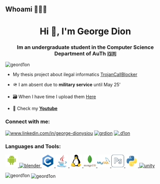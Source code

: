 ## Whoami 🕵🏽‍♂️

<h1 align="center">Hi 👋, I'm George Dion</h1>
<h3 align="center"> Im an undergraduate student in the Computer Science Department of AuTh 🇬🇷 </h3>

<p align="left"> <img src="https://komarev.com/ghpvc/?username=geord1on&label=Profile%20views&color=0e75b6&style=flat" alt="geord1on" /> </p>

- My thesis project about ilegal informatics [TrojanCallBlocker](https://github.com/geord1on/TrojanCallBlocker)

- 🪖 I am absent due to **military service** until May 25'

- 🗃️ When I have time I upload them [Here](https://github.com/geord1on?tab=repositories)

- 🎥 Check my [**Youtube**](https://www.youtube.com/@d1onn) 


<h3 align="left">Connect with me:</h3>
<p align="left">
<a href="https://linkedin.com/in/george-dionysiou" target="blank"><img align="center" src="https://raw.githubusercontent.com/rahuldkjain/github-profile-readme-generator/master/src/images/icons/Social/linked-in-alt.svg" alt="www.linkedin.com/in/george-dionysiou" height="30" width="40" /></a>
<a href="https://www.youtube.com/@d1onn" target="blank"><img align="center" src="https://raw.githubusercontent.com/rahuldkjain/github-profile-readme-generator/master/src/images/icons/Social/youtube.svg" alt="grdion" height="30" width="40" /></a>
<a href="https://discord.gg/.d1on" target="blank"><img align="center" src="https://raw.githubusercontent.com/rahuldkjain/github-profile-readme-generator/master/src/images/icons/Social/discord.svg" alt=".d1on" height="30" width="40" /></a>
</p>

<h3 align="left">Languages and Tools:</h3>
<p align="left"> <a href="https://developer.android.com" target="_blank" rel="noreferrer"> <img src="https://raw.githubusercontent.com/devicons/devicon/master/icons/android/android-original-wordmark.svg" alt="android" width="40" height="40"/> </a> <a href="https://www.blender.org/" target="_blank" rel="noreferrer"> <img src="https://download.blender.org/branding/community/blender_community_badge_white.svg" alt="blender" width="40" height="40"/> </a> <a href="https://www.cprogramming.com/" target="_blank" rel="noreferrer"> <img src="https://raw.githubusercontent.com/devicons/devicon/master/icons/c/c-original.svg" alt="c" width="40" height="40"/> </a> <a href="https://www.java.com" target="_blank" rel="noreferrer"> <img src="https://raw.githubusercontent.com/devicons/devicon/master/icons/java/java-original.svg" alt="java" width="40" height="40"/> </a> <a href="https://www.linux.org/" target="_blank" rel="noreferrer"> <img src="https://raw.githubusercontent.com/devicons/devicon/master/icons/linux/linux-original.svg" alt="linux" width="40" height="40"/> </a> <a href="https://www.mongodb.com/" target="_blank" rel="noreferrer"> <img src="https://raw.githubusercontent.com/devicons/devicon/master/icons/mongodb/mongodb-original-wordmark.svg" alt="mongodb" width="40" height="40"/> </a> <a href="https://www.mysql.com/" target="_blank" rel="noreferrer"> <img src="https://raw.githubusercontent.com/devicons/devicon/master/icons/mysql/mysql-original-wordmark.svg" alt="mysql" width="40" height="40"/> </a> <a href="https://www.photoshop.com/en" target="_blank" rel="noreferrer"> <img src="https://raw.githubusercontent.com/devicons/devicon/master/icons/photoshop/photoshop-line.svg" alt="photoshop" width="40" height="40"/> </a> <a href="https://www.python.org" target="_blank" rel="noreferrer"> <img src="https://raw.githubusercontent.com/devicons/devicon/master/icons/python/python-original.svg" alt="python" width="40" height="40"/> </a> <a href="https://unity.com/" target="_blank" rel="noreferrer"> <img src="https://www.vectorlogo.zone/logos/unity3d/unity3d-icon.svg" alt="unity" width="40" height="40"/> </a> </p>

<p><img align="left" src="https://github-readme-stats.vercel.app/api/top-langs?username=geord1on&show_icons=true&locale=en&layout=compact" alt="geord1on" /></p>

<p>&nbsp;<img align="center" src="https://github-readme-stats.vercel.app/api?username=geord1on&show_icons=true&locale=en" alt="geord1on" /></p>



